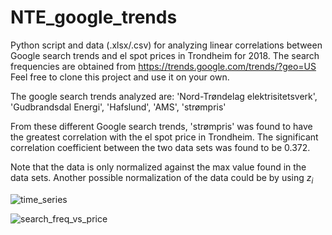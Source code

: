 # NTE_google_trends
Python script and data (.xlsx/.csv) for analyzing linear correlations between Google search trends and el spot prices in Trondheim for 2018. The search frequencies are obtained from https://trends.google.com/trends/?geo=US Feel free to clone this project and use it on your own.

The google search trends analyzed are: 'Nord-Trøndelag elektrisitetsverk', 'Gudbrandsdal Energi', 'Hafslund', 'AMS', 'strømpris'

From these different Google search trends, 'strømpris' was found to have the greatest correlation with the el spot price in Trondheim. The significant correlation coefficient between the two data sets was found to be 0.372. 

Note that the data is only normalized against the max value found in the data sets. Another possible normalization of the data could be by 
using $z_i$

![time_series](https://user-images.githubusercontent.com/32704599/60349561-28e03c00-99c2-11e9-8fb2-83b020fdce3e.png)

![search_freq_vs_price](https://user-images.githubusercontent.com/32704599/60349688-5cbb6180-99c2-11e9-9484-884df9fb0c25.png)
